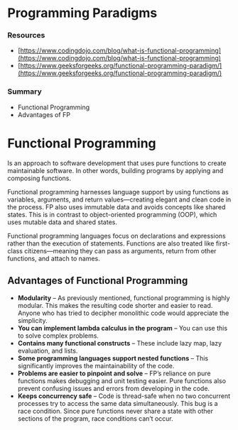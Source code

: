 # Programming Paradigms

### Resources

- [https://www.codingdojo.com/blog/what-is-functional-programming](https://www.codingdojo.com/blog/what-is-functional-programming)
- [https://www.geeksforgeeks.org/functional-programming-paradigm/](https://www.geeksforgeeks.org/functional-programming-paradigm/)

### Summary

- Functional Programming
- Advantages of FP

# Functional Programming

Is an approach to software development that uses pure functions to create maintainable software. In other words, building programs by applying and composing functions.

Functional programming harnesses language support by using functions as variables, arguments, and return values—creating elegant and clean code in the process. FP also uses immutable data and avoids concepts like shared states. This is in contrast to object-oriented programming (OOP), which uses mutable data and shared states.

Functional programming languages focus on declarations and expressions rather than the execution of statements. Functions are also treated like first-class citizens—meaning they can pass as arguments, return from other functions, and attach to names.

## Advantages of Functional Programming

- **Modularity** – As previously mentioned, functional programming is highly modular. This makes the resulting code shorter and easier to read. Anyone who has tried to decipher monolithic code would appreciate the simplicity.
- **You can implement lambda calculus in the program** – You can use this to solve complex problems.
- **Contains many functional constructs** – These include lazy map, lazy evaluation, and lists.
- **Some programming languages support nested functions** – This significantly improves the maintainability of the code.
- **Problems are easier to pinpoint and solve** – FP’s reliance on pure functions makes debugging and unit testing easier. Pure functions also prevent confusing issues and errors from developing in the code.
- **Keeps concurrency safe** – Code is thread-safe when no two concurrent processes try to access the same data simultaneously. This bug is a race condition. Since pure functions never share a state with other sections of the program, race conditions can’t occur.
